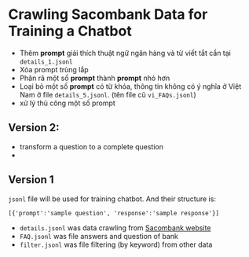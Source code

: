 # Crawling Sacombank Data for Training a Chatbot

- Thêm **prompt** giải thích thuật ngữ ngân hàng và từ viết tắt cần tại `details_1.jsonl`
- Xóa prompt trùng lắp
- Phân rã một số **prompt** thành **prompt** nhỏ hơn
- Loại bỏ một số **prompt** có từ khóa, thông tin không có ý nghĩa ở Việt Nam ở file `details_5.jsonl`. (tên file cũ `vi_FAQs.jsonl`)
- xử lý thủ công một số prompt


## Version 2:
- transform a question to a complete question
- 

## Version 1
`jsonl` file will be used for training chatbot. And their structure is:
```jsonl
[{'prompt':'sample question', 'response':'sample response'}]

```

- `details.jsonl` was data crawling from [Sacombank website](https://www.sacombank.com.vn/)    
- `FAQ.jsonl` was file answers and question of bank
- `filter.jsonl` was file filtering (by keyword) from other data


